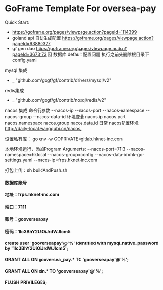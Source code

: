 # GoFrame Template For oversea-pay

Quick Start: 
- https://goframe.org/pages/viewpage.action?pageId=1114399
- goland api 自动生成配置 https://goframe.org/pages/viewpage.action?pageId=93880327
- gf gen dao https://goframe.org/pages/viewpage.action?pageId=3673173  因 数据库 default 配置问题 执行之前先删除根目录下 config.yaml 

mysql 集成
- _ "github.com/gogf/gf/contrib/drivers/mysql/v2"
    
redis集成
- _ "github.com/gogf/gf/contrib/nosql/redis/v2"

nacos 集成
命令行参数
--nacos-ip
--nacos-port
--nacos-namespace
--nacos-group
--nacos-data-id
环境变量
nacos.ip
nacos.port
nacos.namespace
nacos.group
nacos.data.id
日常 nacos配置环境
http://daily-local.wangqubi.cn/nacos/

设置私有库： go env -w GOPRIVATE=gitlab.hknet-inc.com

本地环境运行，添加Program Arguments: --nacos-port=7113 --nacos-namespace=hklocal --nacos-group=config --nacos-data-id=hk-go-settings.yaml --nacos-ip=frps.hknet-inc.com

[//]: # (打包上传：gf docker -tn heiku_gooverseapay:daily -p)
打包上传：sh buildAndPush.sh

#### 数据库账号
#### 地址：frps.hknet-inc.com
#### 端口：7111
#### 账号：gooverseapay
#### 密码：1lc3BhY2UiOiJrdWJlcm5
#### create user 'gooverseapay'@'%' identified with mysql_native_password by '1lc3BhY2UiOiJrdWJlcm5';
#### GRANT ALL ON gooversea_pay.* TO 'gooverseapay'@'%';
#### GRANT ALL ON xin.* TO 'gooverseapay'@'%';
#### FLUSH PRIVILEGES;